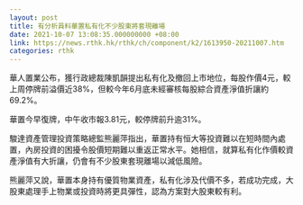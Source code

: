 ```yaml
---
layout: post
title: 有分析員料華置私有化不少股東將套現離場
date: 2021-10-07 13:08:35.000000000 +08:00
link: https://news.rthk.hk/rthk/ch/component/k2/1613950-20211007.htm
categories: rthk
---
```


華人置業公布，獲行政總裁陳凱韻提出私有化及撤回上市地位，每股作價4元，較上周停牌前溢價近38%，但較今年6月底未經審核每股綜合資產淨值折讓約69.2%。

華置今早復牌，中午收市報3.81元，較停牌前升逾31%。

駿達資產管理投資策略總監熊麗萍指出，華置持有恒大等投資難以在短時間內處置，內房投資的困擾令股價短期難以重返正常水平。她相信，就算私有化作價較資產淨值有大折讓，仍會有不少股東套現離場以減低風險。

熊麗萍又說，華置本身持有優質物業資產，私有化涉及代價不多，若成功完成，大股東處理手上物業或投資時將更具彈性，認為方案對大股東較有利。
